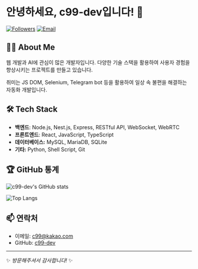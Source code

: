 # 안녕하세요, c99-dev입니다! 👋

[![Followers](https://img.shields.io/github/followers/c99-dev?style=social)](https://github.com/c99-dev?tab=followers)
[![Email](https://img.shields.io/badge/Email-c99%40kakao.com-orange)](mailto:c99@kakao.com)

## 🧑‍💻 About Me

웹 개발과 AI에 관심이 많은 개발자입니다. 다양한 기술 스택을 활용하여 사용자 경험을 향상시키는 프로젝트를 만들고 있습니다.

취미는 JS DOM, Selenium, Telegram bot 등을 활용하여 일상 속 불편을 해결하는 자동화 개발입니다.

## 🛠️ Tech Stack

- **백엔드**: Node.js, Nest.js, Express, RESTful API, WebSocket, WebRTC
- **프론트엔드**: React, JavaScript, TypeScript
- **데이터베이스:** MySQL, MariaDB, SQLite
- **기타:** Python, Shell Script, Git

## 🏆 GitHub 통계

![c99-dev's GitHub stats](https://github-readme-stats.vercel.app/api?username=c99-dev&show_icons=true&theme=radical)

![Top Langs](https://github-readme-stats.vercel.app/api/top-langs/?username=c99-dev&layout=compact&theme=radical)

## 📫 연락처

- 이메일: [c99@kakao.com](mailto:c99@kakao.com)
- GitHub: [c99-dev](https://github.com/c99-dev)

---

✨ _방문해주셔서 감사합니다!_ ✨
